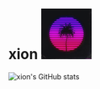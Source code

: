 # xion <img src="https://github.com/xion2664/xion2664/blob/main/original.gif" width="100px">

<!--
**xion2664/xion2664** is a ✨ _special_ ✨ repository because its `README.md` (this file) appears on your GitHub profile.

Here are some ideas to get you started:

- 🔭 I’m currently working on ...
- 🌱 I’m currently learning ...
- 👯 I’m looking to collaborate on ...
- 🤔 I’m looking for help with ...
- 💬 Ask me about ...
- 📫 How to reach me: ...
- 😄 Pronouns: ...
- ⚡ Fun fact: ...
-->

![xion's GitHub stats](https://github-readme-stats.vercel.app/api?username=xion2664&theme=calm&show_icons=true)
